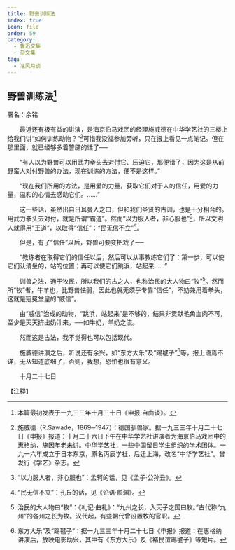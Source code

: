```yaml
---
title: 野兽训练法
index: true
icon: file
order: 59
category:
  - 鲁迅文集
  - 杂文集
tag:  
  - 准风月谈
---
```


## 野兽训练法[^①]

署名：余铭

　　最近还有极有益的讲演，是海京伯马戏团的经理施威德在中华学艺社的三楼上给我们讲“如何训练动物？”[^②]可惜我没福参加旁听，只在报上看见一点笔记。但在那里面，就已经够多着警辟的话了──

　　“有人以为野兽可以用武力拳头去对付它、压迫它，那便错了，因为这是从前野蛮人对付野兽的办法，现在训练的方法，便不是这样。”

　　“现在我们所用的方法，是用爱的力量，获取它们对于人的信任，用爱的力量，温和的心情去感动它们。……”

　　这一些话，虽然出自日耳曼人之口，但和我们圣贤的古训，也是十分相合的。用武力拳头去对付，就是所谓“霸道”。然而“以力服人者，非心服也”[^③]，所以文明人就得用“王道”，以取得“信任”：“民无信不立”[^④]。

　　但是，有了“信任”以后，野兽可要变把戏了──

　　“教练者在取得它们的信任以后，然后可以从事教练它们了：第一步，可以使它们认清坐的，站的位置；再可以使它们跳浜，站起来……”

　　训兽之法，通于牧民，所以我们的古之人，也称治民的大人物曰“牧”[^⑤]。然而所“牧”者，牛羊也，比野兽怯弱，因此也就无须乎专靠“信任”，不妨兼用着拳头，这就是冠冕堂皇的“威信”。

　　由“威信”治成的动物，“跳浜，站起来”是不够的，结果非贡献毛角血肉不可，至少是天天挤出奶汁来，──如牛奶，羊奶之流。

　　然而这是古法，我不觉得也可以包括现代。

　　施威德讲演之后，听说还有余兴，如“东方大乐”及“踢毽子”[^⑥]等，报上语焉不详，无从知道底细了，否则，我想，恐怕也很有意义。

　　十月二十七日

【注释】

[^①]:本篇最初发表于一九三三年十月三十日《申报·自由谈》。

[^②]:施威德（R.Sawade，1869─1947）：德国驯兽家。据一九三三年十月二十七日《申报》报道：十月二十六日下午在中华学艺社讲演者为海京伯马戏团中的惠格纳，施因年老未讲。中华学艺社，一些中国留日学生组织的学术团体。一九一六年成立于日本东京，原名丙辰学社，后迁上海，改名“中华学艺社”。曾发行《学艺》杂志。

[^③]:“以力服人者，非心服也”：孟轲的话，见《孟子·公孙丑》。

[^④]:“民无信不立”：孔丘的话，见《论语·颜渊》。

[^⑤]:治民的大人物曰“牧”：《礼记·曲礼》：“九州之长，入天子之国曰牧。”古代称“九州”的各州之长为牧。汉代起，有些朝代曾设置牧的官职。

[^⑥]:东方大乐”及“踢毽子”：据一九三三年十月二十七日《申报》报道：在惠格纳讲演后，放映电影助兴，其中有《东方大乐》及《褚民谊踢毽子》等短片。
